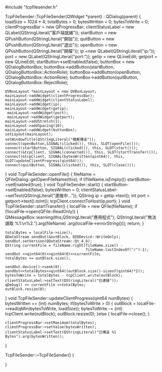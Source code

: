 #include "tcpfilesender.h"

TcpFileSender::TcpFileSender(QWidget *parent)
    : QDialog(parent)
{
    loadSize = 1024 * 4;
    totalBytes = 0;
    bytesWritten = 0;
    bytesToWrite = 0;
    clientProgressBar = new QProgressBar;
    clientStatusLabel = new QLabel(QStringLiteral("客戶端就緒"));
    startButton = new QPushButton(QStringLiteral("開始"));
    quitButton = new QPushButton(QStringLiteral("退出"));
    openButton = new QPushButton(QStringLiteral("開檔"));
    ip =new QLabel(QStringLiteral("ip:"));
    port = new QLabel(QStringLiteral("port:"));
    getip = new QLineEdit;
    getport = new QLineEdit;
    startButton->setEnabled(false);
    buttonBox = new QDialogButtonBox;
    buttonBox->addButton(startButton, QDialogButtonBox::ActionRole);
    buttonBox->addButton(openButton, QDialogButtonBox::ActionRole);
    buttonBox->addButton(quitButton, QDialogButtonBox::RejectRole);

    QVBoxLayout *mainLayout = new QVBoxLayout;
    mainLayout->addWidget(clientProgressBar);
    mainLayout->addWidget(clientStatusLabel);
    mainLayout->addWidget(ip);
    mainLayout->addWidget(getip);
     mainLayout->addWidget(port);
     mainLayout->addWidget(getport);
    mainLayout->addStretch(1);
    mainLayout->addSpacing(10);
    mainLayout->addWidget(buttonBox);
    setLayout(mainLayout);
    setWindowTitle(QStringLiteral("檔案傳送"));
    connect(openButton,SIGNAL(clicked()), this, SLOT(openFile()));
    connect(startButton, SIGNAL(clicked()), this, SLOT(start()));
    connect(&tcpClient, SIGNAL(connected()), this, SLOT(startTransfer()));
    connect(&tcpClient, SIGNAL(bytesWritten(qint64)), this, SLOT(updateClientProgress(qint64)));
    connect(quitButton, SIGNAL(clicked()), this, SLOT(close()));

}
void TcpFileSender::openFile()
{
    fileName = QFileDialog::getOpenFileName(this);
    if (!fileName.isEmpty()) startButton->setEnabled(true);
}
void TcpFileSender::start()
{
    startButton->setEnabled(false);
    bytesWritten = 0;
    clientStatusLabel->setText(QStringLiteral("連接中..."));
    QString ip = getip->text();
    int port = getport->text().toInt();
    tcpClient.connectToHost(ip,port);
}
void TcpFileSender::startTransfer()
{
    localFile = new QFile(fileName);
    if (!localFile->open(QFile::ReadOnly))
     {
        QMessageBox::warning(this,QStringLiteral("應用程式"),
                              QStringLiteral("無法讀取 %1:\n%2.").arg(fileName)
                              .arg(localFile->errorString()));
        return;
     }

    totalBytes = localFile->size();
    QDataStream sendOut(&outBlock, QIODevice::WriteOnly);
    sendOut.setVersion(QDataStream::Qt_4_6);
    QString currentFile = fileName.right(fileName.size() -
                                         fileName.lastIndexOf("/")-1);
    sendOut <<qint64(0)<<qint64(0)<<currentFile;
    totalBytes += outBlock.size();

    sendOut.device()->seek(0);
    sendOut<<totalBytes<<qint64((outBlock.size()-sizeof(qint64)*2));
    bytesToWrite = totalBytes - tcpClient.write(outBlock);
    clientStatusLabel->setText(QStringLiteral("已連接"));
    qDebug() << currentFile <<totalBytes;
    outBlock.resize(0);
}
void TcpFileSender::updateClientProgress(qint64 numBytes)
{
    bytesWritten += (int) numBytes;
    if(bytesToWrite > 0)
    {
        outBlock = localFile->read(qMin(bytesToWrite, loadSize));
        bytesToWrite -= (int) tcpClient.write(outBlock);
        outBlock.resize(0);
    }else
    {
        localFile->close();
    }

    clientProgressBar->setMaximum(totalBytes);
    clientProgressBar->setValue(bytesWritten);
    clientStatusLabel->setText(QStringLiteral("已傳送 %1 Bytes").arg(bytesWritten));
}

TcpFileSender::~TcpFileSender()
{

}



